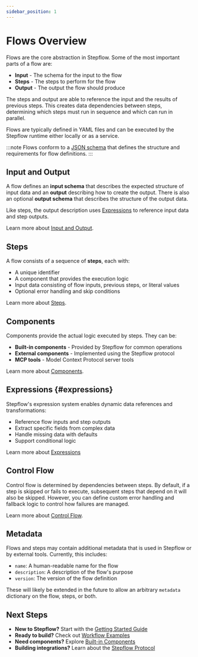 ```yaml
---
sidebar_position: 1
---
```


# Flows Overview

Flows are the core abstraction in Stepflow.
Some of the most important parts of a flow are:

- **Input** - The schema for the input to the flow
- **Steps** - The steps to perform for the flow
- **Output** - The output the flow should produce

The steps and output are able to reference the input and the results of previous steps.
This creates data dependencies between steps, determining which steps must run in sequence and which can run in parallel.

Flows are typically defined in YAML files and can be executed by the Stepflow runtime either locally or as a service.

:::note
Flows conform to a [JSON schema](../reference/flow-schema.mdx) that defines the structure and requirements for flow definitions.
:::

## Input and Output

A flow defines an **input schema** that describes the expected structure of input data and an **output** describing how to create the output.
There is also an optional **output schema** that describes the structure of the output data.

Like steps, the output description uses [Expressions](#expressions) to reference input data and step outputs.

Learn more about [Input and Output](./input-output.md).

## Steps
A flow consists of a sequence of **steps**, each with:
- A unique identifier
- A component that provides the execution logic
- Input data consisting of flow inputs, previous steps, or literal values
- Optional error handling and skip conditions

Learn more about [Steps](./steps.md).

## Components
Components provide the actual logic executed by steps. They can be:
- **Built-in components** - Provided by Stepflow for common operations
- **External components** - Implemented using the Stepflow protocol
- **MCP tools** - Model Context Protocol server tools

Learn more about [Components](../components/index.md).

## Expressions {#expressions}
Stepflow's expression system enables dynamic data references and transformations:
- Reference flow inputs and step outputs
- Extract specific fields from complex data
- Handle missing data with defaults
- Support conditional logic

Learn more about [Expressions](./expressions.md)

## Control Flow

Control flow is determined by dependencies between steps.
By default, if a step is skipped or fails to execute, subsequent steps that depend on it will also be skipped.
However, you can define custom error handling and fallback logic to control how failures are managed.

Learn more about [Control Flow](./control-flow.md).

## Metadata

Flows and steps may contain additional metadata that is used in Stepflow or by external tools. Currently, this includes:

- `name`: A human-readable name for the flow
- `description`: A description of the flow's purpose
- `version`: The version of the flow definition

These will likely be extended in the future to allow an arbitrary `metadata` dictionary on the flow, steps, or both.

## Next Steps

- **New to Stepflow?** Start with the [Getting Started Guide](../getting-started.md)
- **Ready to build?** Check out [Workflow Examples](../examples/)
- **Need components?** Explore [Built-in Components](../components/builtins/index.md)
- **Building integrations?** Learn about the [Stepflow Protocol](../protocol/)